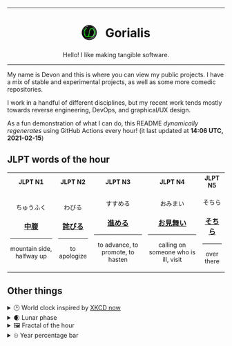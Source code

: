 ***

<h1 align="center">
<sub>
    <img src="readme/resources/avatar.png" height="36">
</sub>
&nbsp;
Gorialis
</h1>
<p align="center">
Hello! I like making tangible software.
</p>

***

My name is Devon and this is where you can view my public projects. I have a mix of stable and experimental projects, as well as some more comedic repositories.

I work in a handful of different disciplines, but my recent work tends mostly towards reverse engineering, DevOps, and graphical/UX design.

As a fun demonstration of what I can do, this README *dynamically regenerates* using GitHub Actions every hour! (it last updated at **14:06 UTC, 2021-02-15**)

<h2>JLPT words of the hour</h2>
<table>
    <tr>
        <th>JLPT N1</th>
        <th>JLPT N2</th>
        <th>JLPT N3</th>
        <th>JLPT N4</th>
        <th>JLPT N5</th>
    </tr>
    <tr>
        <td>
            <p align="center">ちゅうふく</p>
            <h3 align="center"><b><a href="https://jisho.org/search/%E4%B8%AD%E8%85%B9">中腹</a></b></h3>
            <hr>
            <p align="center">mountain side,<wbr> halfway up</p>
        </td>
        <td>
            <p align="center">わびる</p>
            <h3 align="center"><b><a href="https://jisho.org/search/%E8%A9%AB%E3%81%B3%E3%82%8B">詫びる</a></b></h3>
            <hr>
            <p align="center">to apologize</p>
        </td>
        <td>
            <p align="center">すすめる</p>
            <h3 align="center"><b><a href="https://jisho.org/search/%E9%80%B2%E3%82%81%E3%82%8B">進める</a></b></h3>
            <hr>
            <p align="center">to advance,<wbr> to promote,<wbr> to hasten</p>
        </td>
        <td>
            <p align="center">おみまい</p>
            <h3 align="center"><b><a href="https://jisho.org/search/%E3%81%8A%E8%A6%8B%E8%88%9E%E3%81%84">お見舞い</a></b></h3>
            <hr>
            <p align="center">calling on someone who is ill,<wbr> visit</p>
        </td>
        <td>
            <p align="center">そちら</p>
            <h3 align="center"><b><a href="https://jisho.org/search/%E3%81%9D%E3%81%A1%E3%82%89">そちら</a></b></h3>
            <hr>
            <p align="center">over there</p>
        </td>
    </tr>
</table>

<h2>Other things</h2>
<details>
<summary>🕑  World clock inspired by <a href="https://xkcd.com/now">XKCD now</a></summary>

> <img src="generated/now.png" width="512">

</details>
<details>
<summary>🌒 Lunar phase</summary>

The moon is approximately 15.07% through its phase (Waxing Crescent).

</details>
<details>
<summary>&#x1f5bc; Fractal of the hour</summary>

> <img src="generated/fractal.png" width="512">

</details>
<details>
<summary>&#x23f2; Year percentage bar</summary>
<pre><code>2021 [██▁▁▁▁▁▁▁▁▁▁▁▁▁▁▁▁▁▁] 12.49%</code></pre>
</details>
